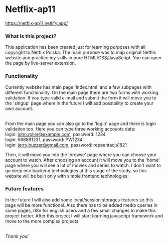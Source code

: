 # Netflix-ap11

https://netflix-ap11.netlify.app/

<h3>What is this project?</h3>
This application has been created just for learning purposes with all copyright to Netflix Polska. The main purpose was to map original Netflix website and pracitce my skills in pure HTML/CSS/JavaScript. You can open the page by live-server extension.

<h3>Functionality</h3>
Currently website has main page 'index.html' and a few subpages with different functionality. On the main page there are two forms with working validation. If you type valid e-mail and submit the form it will move you to the 'singup' page where in the future I will add possibility to create your own account.<br><br>

From the main page you can also go to the 'login' page and there is login validation too. Here you can type three working accounts data:<br>
login: john.roller@example.com, password: 1234<br>
login: 568891231, password: PW1234<br>
login: jerry.buzzer@gmail.com, password: repeentacja1821<br>

Then, it will move you into the 'browse' page where you can choose your account to watch. After choosing an account it will move you to the 'home' page where you will see
a lot of movies and series to watch. I don't want to go deep into backend technologies at this stage of the study, so this website will be built only with simple frontend
technologies.

<h3>Future features</h3>
In the future I will also add some local/session storages features so this page will be more functional. Also there has to be added media queries in some pages, i18n for english users and a few small changes to make this project better. After this project I will start learning javascript framework and move to the more complex projects.<br><br>

<i>Thank you!</i>
